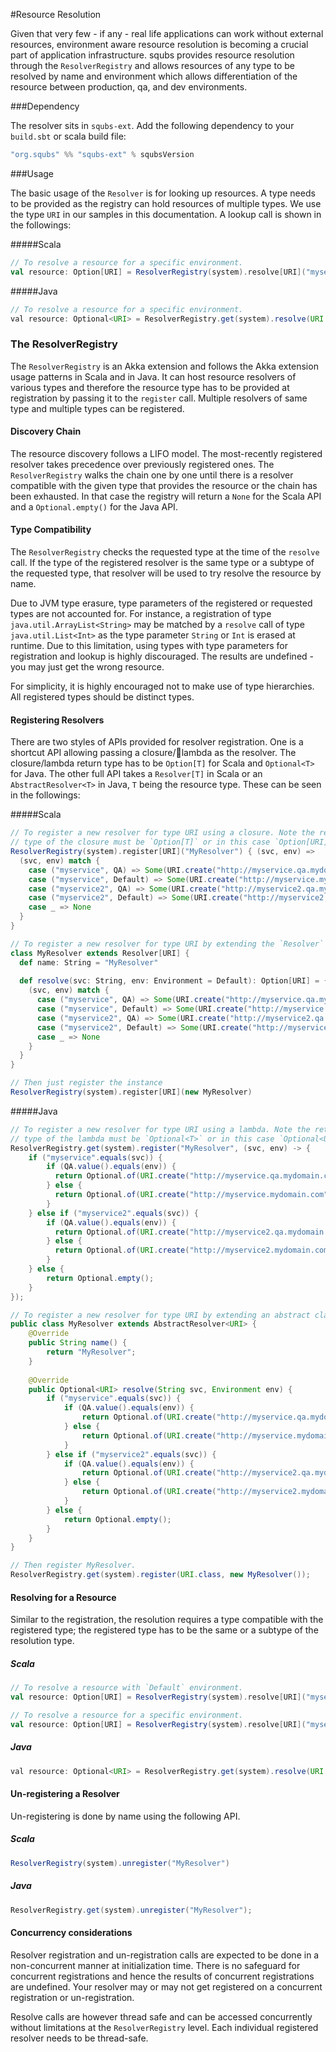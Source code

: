 #Resource Resolution

Given that very few - if any - real life applications can work without external resources, environment aware resource resolution is becoming a crucial part of application infrastructure. squbs provides resource resolution through the `ResolverRegistry` and allows resources of any type to be resolved by name and environment which allows differentiation of the resource between production, qa, and dev environments.

###Dependency

The resolver sits in `squbs-ext`. Add the following dependency to your `build.sbt` or scala build file:

```scala
"org.squbs" %% "squbs-ext" % squbsVersion
```

###Usage

The basic usage of the `Resolver` is for looking up resources. A type needs to be provided as the registry can hold resources of multiple types. We use the type `URI` in our samples in this documentation. A lookup call is shown in the followings:

#####Scala

```scala
// To resolve a resource for a specific environment.
val resource: Option[URI] = ResolverRegistry(system).resolve[URI]("myservice", QA)

```

#####Java

```java
// To resolve a resource for a specific environment.
val resource: Optional<URI> = ResolverRegistry.get(system).resolve(URI.class, "myservice", QA.value());
```

### The ResolverRegistry

The `ResolverRegistry` is an Akka extension and follows the Akka extension usage patterns in Scala and in Java. It can host resource resolvers of various types and therefore the resource type has to be provided at registration by passing it to the `register` call. Multiple resolvers of same type and multiple types can be registered.

#### Discovery Chain

The resource discovery follows a LIFO model. The most-recently registered resolver takes precedence over previously registered ones. The `ResolverRegistry` walks the chain one by one until there is a resolver compatible with the given type that provides the resource or the chain has been exhausted. In that case the registry will return a `None` for the Scala API and a `Optional.empty()` for the Java API.

#### Type Compatibility

The `ResolverRegistry` checks the requested type at the time of the `resolve` call. If the type of the registered resolver is the same type or a subtype of the requested type, that resolver will be used to try resolve the resource by name.

Due to JVM type erasure, type parameters of the registered or requested types are not accounted for. For instance, a registration of type `java.util.ArrayList<String>` may be matched by a `resolve` call of type `java.util.List<Int>` as the type parameter `String` or `Int` is erased at runtime. Due to this limitation, using types with type parameters for registration and lookup is highly discouraged. The results are undefined - you may just get the wrong resource.

For simplicity, it is highly encouraged not to make use of type hierarchies. All registered types should be distinct types.

#### Registering Resolvers

There are two styles of APIs provided for resolver registration. One is a shortcut API allowing passing a closure/lambda as the resolver. The closure/lambda return type has to be `Option[T]` for Scala and `Optional<T>` for Java. The other full API takes a `Resolver[T]` in Scala or an `AbstractResolver<T>` in Java, `T` being the resource type. These can be seen in the followings:

#####Scala

```scala
// To register a new resolver for type URI using a closure. Note the return
// type of the closure must be `Option[T]` or in this case `Option[URI]`
ResolverRegistry(system).register[URI]("MyResolver") { (svc, env) =>
  (svc, env) match {
    case ("myservice", QA) => Some(URI.create("http://myservice.qa.mydomain.com"))
    case ("myservice", Default) => Some(URI.create("http://myservice.mydomain.com"))
    case ("myservice2", QA) => Some(URI.create("http://myservice2.qa.mydomain.com"))
    case ("myservice2", Default) => Some(URI.create("http://myservice2.mydomain.com"))
    case _ => None
  }
}

// To register a new resolver for type URI by extending the `Resolver` trait
class MyResolver extends Resolver[URI] {
  def name: String = "MyResolver"
  
  def resolve(svc: String, env: Environment = Default): Option[URI] = {
    (svc, env) match {
      case ("myservice", QA) => Some(URI.create("http://myservice.qa.mydomain.com"))
      case ("myservice", Default) => Some(URI.create("http://myservice.mydomain.com"))
      case ("myservice2", QA) => Some(URI.create("http://myservice2.qa.mydomain.com"))
      case ("myservice2", Default) => Some(URI.create("http://myservice2.mydomain.com"))
      case _ => None
    }
  }
}

// Then just register the instance
ResolverRegistry(system).register[URI](new MyResolver)
```

#####Java 

```java
// To register a new resolver for type URI using a lambda. Note the return
// type of the lambda must be `Optional<T>` or in this case `Optional<URI>`
ResolverRegistry.get(system).register("MyResolver", (svc, env) -> {
    if ("myservice".equals(svc)) {
        if (QA.value().equals(env)) {
          return Optional.of(URI.create("http://myservice.qa.mydomain.com"));
        } else {
          return Optional.of(URI.create("http://myservice.mydomain.com"));
        }
    } else if ("myservice2".equals(svc)) {
        if (QA.value().equals(env)) {
          return Optional.of(URI.create("http://myservice2.qa.mydomain.com"));
        } else {
          return Optional.of(URI.create("http://myservice2.mydomain.com"));
        }    
    } else {
        return Optional.empty();
    }
});

// To register a new resolver for type URI by extending an abstract class
public class MyResolver extends AbstractResolver<URI> {
    @Override
    public String name() {
        return "MyResolver";
    }
    
    @Override
    public Optional<URI> resolve(String svc, Environment env) {
        if ("myservice".equals(svc)) {
            if (QA.value().equals(env)) {
                return Optional.of(URI.create("http://myservice.qa.mydomain.com"));
            } else {
                return Optional.of(URI.create("http://myservice.mydomain.com"));
            }
        } else if ("myservice2".equals(svc)) {
            if (QA.value().equals(env)) {
                return Optional.of(URI.create("http://myservice2.qa.mydomain.com"));
            } else {
                return Optional.of(URI.create("http://myservice2.mydomain.com"));
            }    
        } else {
            return Optional.empty();
        }
    }
}

// Then register MyResolver.
ResolverRegistry.get(system).register(URI.class, new MyResolver());
```

#### Resolving for a Resource

Similar to the registration, the resolution requires a type compatible with the registered type; the registered type has to be the same or a subtype of the resolution type.

##### Scala

```scala
// To resolve a resource with `Default` environment.
val resource: Option[URI] = ResolverRegistry(system).resolve[URI]("myservice")

// To resolve a resource for a specific environment.
val resource: Option[URI] = ResolverRegistry(system).resolve[URI]("myservice", QA)
```

##### Java

```java
val resource: Optional<URI> = ResolverRegistry.get(system).resolve(URI.class, "myservice", QA.value());
```

#### Un-registering a Resolver

Un-registering is done by name using the following API.

##### Scala

```scala
ResolverRegistry(system).unregister("MyResolver")
```

##### Java

```java
ResolverRegistry.get(system).unregister("MyResolver");
```

#### Concurrency considerations

Resolver registration and un-registration calls are expected to be done in a non-concurrent manner at initialization time. There is no safeguard for concurrent registrations and hence the results of concurrent registrations are undefined. Your resolver may or may not get registered on a concurrent registration or un-registration.

Resolve calls are however thread safe and can be accessed concurrently without limitations at the `ResolverRegistry` level. Each individual registered resolver needs to be thread-safe.